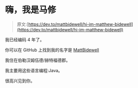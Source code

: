 # 嗨，我是马修

> 原文:[https://dev.to/mattbidewell/hi-im-matthew-bidewell](https://dev.to/mattbidewell/hi-im-matthew-bidewell)

我已经编码 4 年了。

你可以在 GitHub 上找到我的名字是 [MattBidewell](https://github.com/MattBidewell)

我住在伯勒汉姆伍德/赫特福德郡。

我主要用这些语言编程:Java。

很高兴见到你。